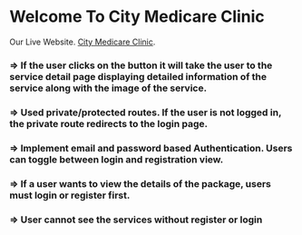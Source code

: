 # Welcome To City Medicare Clinic

Our Live Website. [City Medicare Clinic](https://city-medicare-clinic.web.app/).

### => If the user clicks on the button it will take the user to the service detail page displaying detailed information of the service along with the image of the service.

### => Used  private/protected routes. If the user is not logged in, the private route redirects to the login page.

### => Implement email and password based Authentication. Users can toggle between login and registration view.

### => If a user wants to view the details of the package, users must login or register first.

### => User cannot see the services without register or login

